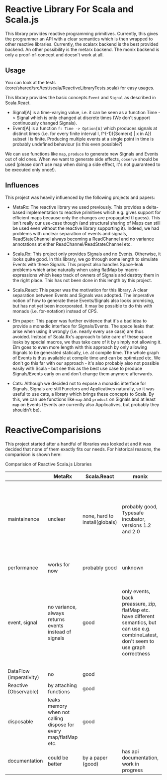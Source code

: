 Reactive Library For Scala and Scala.js
====

This library provides reactive programming primitives. Currently, this gives the programmer an API with a clear semantics which is then wrapped to other reactive libraries. Currently, the scalarx backend is the best provided backend. An other possibility is the metarx backend. The monix backend is only a proof-of-concept and doesn't work at all.

Usage
-----
You can look at the tests (core/shared/src/test/scala/ReactiveLibraryTests.scala) for easy usages.

This library provides the basic concepts `Event` and `Signal` as described in Scala.React.

- Signal[A] is a time-varying value, i.e. it can be seen as a function Time -> Signal which is only changed at discrete times (We don't support continuously changed Signals). 
- Event[A] is a function `f: Time -> Option[A]` which produces signals at distinct times (i.e. for every finite interval I, f^(-1)({Some(x) | x in A}) subset I is finite. Producing multiple events at a single point in time is probably undefined behaviour (is this even possible?)

We can use functions like `map`, `produce` to generate new Signals and Events out of old ones. When we want to generate side effects, `observe` should be used (please don't use map when doing a side effect, it's not guaranteed to be executed only once!).

Influences
----------

This project was heavily influenced by the following projects and papers:

- MetaRx: The reactive library we used previously. This provides a delta-based implementation to reactive primitives which e.g. gives support for efficient maps because only the changes are propagated (I guess). This isn't really our use-case though (and structural sharing of Maps can still be used even without the reactive library supporting it). Indeed, we had problems with unclear separation of events and signals, ReadStateChannel always becoming a ReadChannel and no variance annotations at either ReadChannel/ReadStateChannel etc.

- Scala.Rx: This project only provides Signals and no Events. Otherwise, it looks quite good. In this library, we go through some length to simulate Events with these Signals. This project also handles Space-leak problems which arise naturally when using flatMap by macro-expressions which keep track of owners of Signals and destroy them in the right place. This has not been done in this length by this project.

- Scala.React: This paper was the motivation for this library. A clear separation between Events and Signals was adopted. The imperative notion of how to generate these Events/Signals also looks promising, but has not yet been incorporated. It may be possible to do this with monads (i.e. for-notation) instead of CPS.

- Elm paper: This paper was further evidence that it's a bad idea to provide a monadic interface for Signals/Events. The space leaks that arise when using it wrongly (i.e. nearly every use case) are thus avoided. Instead of Scala.Rx's approach to take care of these space leaks by special macros, we thus take care of it by simply not allowing it. Elm goes to even more length with this approach by only allowing Signals to be generated statically, i.e. at compile time. The whole graph of Events is thus available at compile time and can be optimized etc. We don't go this far with our approach - it's also probably also not possible easily with Scala - but see this as the best use case to produce Signals/Events early on and don't change them anymore afterwards.

- Cats: Although we decided not to expose a monadic interface for Signals, Signals are still Functors and Applicatives naturally, so it was useful to use cats, a library which brings these concepts to Scala. By this, we can use functions like `map` and `product` on Signals and at least `map` on Events (Events are currently also Applicatives, but probably they shouldn't be). 

ReactiveComparisions
=

This project started after a handful of libraries was looked at and it was decided that none of them exactly fits our needs. For historical reasons, the comparision is shown here:

Comparision of Reactive Scala.js Libraries

|                          | MetaRx                                                           | Scala.React                    | monix                                                                                                                                        | Scala.Rx                                                                                                                                                   | RxScala                    | Binding.scala                                              | Widok         |
| ------------------------ | -------------------------------------                            | -------------------            | --------------                                                                                                                               | ----------                                                                                                                                                 | --------                   | -------                                                    | ----          |
| maintainence             | unclear                                                          | none, hard to install(globals) | probably good, Typesafe incubator, versions 1.2 and 2.0                                                                                      | okayish, written by Li Haoyi (author of Scala.js) but maintainence has gone there, so lacking, e.g. no zip (no real problem to add it)                     | not available for Scala.js | Thouhtworks, Yang Bo, pretty much chinese information only |               |
| performance              | works for now                                                    | probably good                  | unknown                                                                                                                                      |                                                                                                                                                            |                            | unknown, full featured with html etc.                      | full featured |
| event, signal            | no variance, always returns events instead of signals            | good                           | only events, back preassure, zip, flatMap etc. have different semantics, but can use e.g. combineLatest, don't seem to use graph correctness | only signals, like in paper, don't have to use monads (for syntax), Rx's can be called multiple times (so have to be pure), does proper exception handling |                            |                                                            |               |
| DataFlow (imperativity)  | no                                                               | good                           |                                                                                                                                              | no                                                                                                                                                         |                            |                                                            |               |
| Reactive (Observable)    | by attaching functions                                           | good                           |                                                                                                                                              | yes                                                                                                                                                        |                            |                                                            |               |
| disposable               | leaks memory when not calling dispose for every map/flatMap etc. | good                           |                                                                                                                                              | yes                                                                                                                                                        |                            |                                                            |               |
| documentation            | could be better                                                  | by a paper (good)              | has api documentation, work in progress                                                                                                      | by owners, garbage collection                                                                                                                              |                            |                                                            |               |
